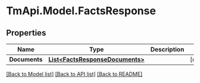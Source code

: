# TmApi.Model.FactsResponse
## Properties

Name | Type | Description | Notes
------------ | ------------- | ------------- | -------------
**Documents** | [**List&lt;FactsResponseDocuments&gt;**](FactsResponseDocuments.md) |  | [optional] 

[[Back to Model list]](../README.md#documentation-for-models) [[Back to API list]](../README.md#documentation-for-api-endpoints) [[Back to README]](../README.md)

